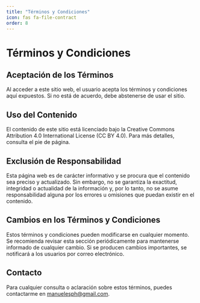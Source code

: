 ```yaml
---
title: "Términos y Condiciones"
icon: fas fa-file-contract
order: 8  
---
```


# Términos y Condiciones

## Aceptación de los Términos

Al acceder a este sitio web, el usuario acepta los términos y condiciones aquí expuestos. Si no está de acuerdo, debe abstenerse de usar el sitio.

## Uso del Contenido

El contenido de este sitio está licenciado bajo la Creative Commons Attribution 4.0 International License (CC BY 4.0). Para más detalles, consulta el pie de página.

## Exclusión de Responsabilidad

Esta página web es de carácter informativo y se procura que el contenido sea preciso y actualizado. Sin embargo, no se garantiza la exactitud, integridad o actualidad de la información y, por lo tanto, no se asume responsabilidad alguna por los errores u omisiones que puedan existir en el contenido.

## Cambios en los Términos y Condiciones

Estos términos y condiciones pueden modificarse en cualquier momento. Se recomienda revisar esta sección periódicamente para mantenerse informado de cualquier cambio. Si se producen cambios importantes, se notificará a los usuarios por correo electrónico.

## Contacto

Para cualquier consulta o aclaración sobre estos términos, puedes contactarme en [manuelesph@gmail.com](mailto:manuelesph@gmail.com).